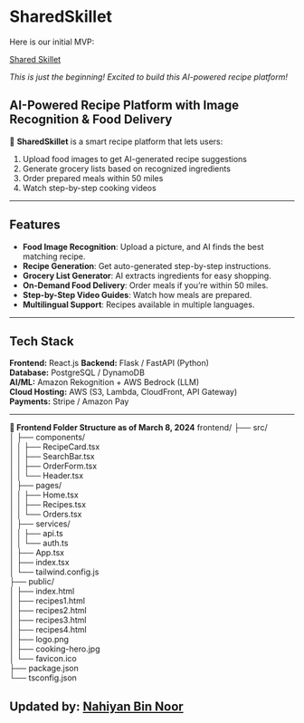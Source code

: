 # SharedSkillet
Here is our initial MVP: 

[Shared Skillet](https://SharedSkillet.com) 


*This is just the beginning! Excited to build this AI-powered recipe platform!* 


## AI-Powered Recipe Platform with Image Recognition & Food Delivery  

🚀 **SharedSkillet** is a smart recipe platform that lets users:  
1. Upload food images to get AI-generated recipe suggestions  
2. Generate grocery lists based on recognized ingredients  
3. Order prepared meals within 50 miles  
4. Watch step-by-step cooking videos  

---

##  Features
-  **Food Image Recognition**: Upload a picture, and AI finds the best matching recipe.
-  **Recipe Generation**: Get auto-generated step-by-step instructions.
-  **Grocery List Generator**: AI extracts ingredients for easy shopping.
-  **On-Demand Food Delivery**: Order meals if you’re within 50 miles.
-  **Step-by-Step Video Guides**: Watch how meals are prepared.
-  **Multilingual Support**: Recipes available in multiple languages.

---

## Tech Stack
**Frontend:** React.js 
**Backend:** Flask / FastAPI (Python)  
**Database:** PostgreSQL / DynamoDB  
**AI/ML:** Amazon Rekognition + AWS Bedrock (LLM)  
**Cloud Hosting:** AWS (S3, Lambda, CloudFront, API Gateway)  
**Payments:** Stripe / Amazon Pay  

---

**📂 Frontend Folder Structure as of March 8, 2024**
frontend/
├── src/                    
│   ├── components/         
│   │   ├── RecipeCard.tsx  
│   │   ├── SearchBar.tsx   
│   │   ├── OrderForm.tsx   
│   │   └── Header.tsx      
│   ├── pages/              
│   │   ├── Home.tsx        
│   │   ├── Recipes.tsx     
│   │   └── Orders.tsx      
│   ├── services/           
│   │   ├── api.ts          
│   │   └── auth.ts         
│   ├── App.tsx             
│   ├── index.tsx           
│   └── tailwind.config.js  
├── public/                 
│   ├── index.html          
│   ├── recipes1.html       
│   ├── recipes2.html       
│   ├── recipes3.html       
│   ├── recipes4.html      
│   ├── logo.png            
│   ├── cooking-hero.jpg    
│   └── favicon.ico         
├── package.json            
└── tsconfig.json           


Updated by: [Nahiyan Bin Noor](https://github.com/Nahiyan140212)
- 